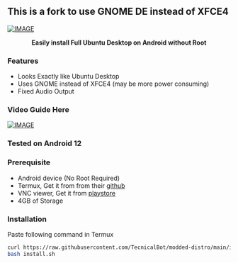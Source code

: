 <h2>This is a fork to use GNOME DE instead of XFCE4</h2>

[![IMAGE](https://raw.githubusercontent.com/TecnicalBot/modded-distro/main/images/ubuntu.jpg)](https://youtu.be/gzbHaxuWT2E)
<b><p align="center">Easily install Full Ubuntu Desktop on Android without Root</p></b>

### Features
- Looks Exactly like Ubuntu Desktop
- Uses GNOME instead of XFCE4 (may be more power consuming)
- Fixed Audio Output 

### Video Guide Here
[![IMAGE](https://raw.githubusercontent.com/TecnicalBot/modded-distro/main/images/thumbnail.jpg)](https://youtu.be/gzbHaxuWT2E)

### Tested on Android 12

### Prerequisite
- Android device (No Root Required)
- Termux, Get it from from their <a href="https://github.com/termux/termux-app/releases/latest">github</a>
- VNC viewer, Get it from  <a href="https://play.google.com/store/apps/details?id=com.realvnc.viewer.android">playstore</a>
- 4GB of Storage

### Installation
Paste following command in Termux
```bash
curl https://raw.githubusercontent.com/TecnicalBot/modded-distro/main/install.sh >> install.sh
bash install.sh
```
